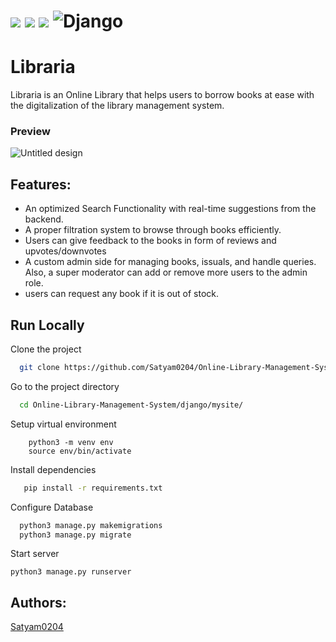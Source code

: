 # <img src="https://img.shields.io/badge/HTML-239120?style=for-the-badge&logo=html5&logoColor=white"></img> <img src="https://img.shields.io/badge/CSS-239120?&style=for-the-badge&logo=css3&logoColor=white"></img> <img src="https://img.shields.io/badge/JAVASCRIPT-239120?style=for-the-badge&logo=javascript&logoColor=white"></img> ![Django](https://img.shields.io/badge/django-%23092E20.svg?style=for-the-badge&logo=django&logoColor=white)


# Libraria

Libraria is an Online Library that helps users to borrow books at ease with the digitalization of the library management system. 

### Preview
![Untitled design](https://github.com/Satyam0204/Online-Library-Management-System/assets/97899114/1e5acf25-ed56-4026-a9e5-82d3683ce096)


## Features:
- An optimized Search Functionality with real-time suggestions from the backend.
- A  proper filtration system to browse through books efficiently.
- Users can give feedback to the books in form of reviews and upvotes/downvotes
- A custom admin side for managing books, issuals, and handle queries. Also, a super moderator can add or remove more users to the admin role.
- users can request any book if it is out of stock.


## Run Locally

Clone the project

```bash
  git clone https://github.com/Satyam0204/Online-Library-Management-System.git
```

Go to the project directory

```bash
  cd Online-Library-Management-System/django/mysite/
```
Setup virtual environment
 
```
    python3 -m venv env
    source env/bin/activate
```

Install dependencies

```bash
   pip install -r requirements.txt
```

Configure Database 

```bash
  python3 manage.py makemigrations
  python3 manage.py migrate
```

Start server
```
python3 manage.py runserver 
```


## Authors:
 [Satyam0204](https://www.github.com/Satyam0204)

